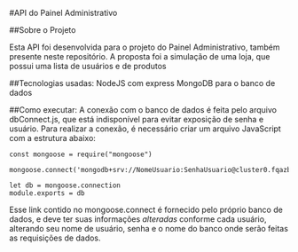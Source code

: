 #API do Painel Administrativo

##Sobre o Projeto

Esta API foi desenvolvida para o projeto do Painel Administrativo, também presente neste repositório. A proposta foi a simulação de uma loja, que possui uma lista de usuários e de produtos

##Tecnologias usadas:
NodeJS com express
MongoDB para o banco de dados

##Como executar:
A conexão com o banco de dados é feita pelo arquivo dbConnect.js, que está indisponível para evitar exposição de senha e usuário. Para realizar a conexão, é necessário criar um arquivo JavaScript com a estrutura abaixo:

```
const mongoose = require("mongoose")

mongoose.connect('mongodb+srv://NomeUsuario:SenhaUsuario@cluster0.fqazb.mongodb.net/NomeBancoDeDados');

let db = mongoose.connection
module.exports = db
```

Esse link contido no mongoose.connect é fornecido pelo próprio banco de dados, e deve ter suas informações _alteradas_ conforme cada usuário, alterando seu nome de usuário, senha e o nome do banco onde serão feitas as requisições de dados.
